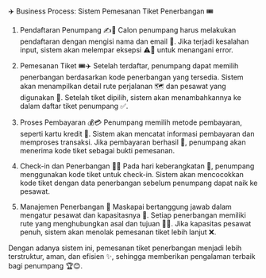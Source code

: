 ✈️ Business Process: Sistem Pemesanan Tiket Penerbangan 🎟️
1. Pendaftaran Penumpang ✍️🛂
Calon penumpang harus melakukan pendaftaran dengan mengisi nama dan email 📧. Jika terjadi kesalahan input, sistem akan melempar eksepsi ⚠️🚨 untuk menangani error.

2. Pemesanan Tiket 🎟️✈️
Setelah terdaftar, penumpang dapat memilih penerbangan berdasarkan kode penerbangan yang tersedia. Sistem akan menampilkan detail rute perjalanan 🗺️ dan pesawat yang digunakan 🛫. Setelah tiket dipilih, sistem akan menambahkannya ke dalam daftar tiket penumpang ✅.

3. Proses Pembayaran 💰💳
Penumpang memilih metode pembayaran, seperti kartu kredit 🏦. Sistem akan mencatat informasi pembayaran dan memproses transaksi. Jika pembayaran berhasil 🎉, penumpang akan menerima kode tiket sebagai bukti pemesanan.

4. Check-in dan Penerbangan 🎫🛃
Pada hari keberangkatan 📅, penumpang menggunakan kode tiket untuk check-in. Sistem akan mencocokkan kode tiket dengan data penerbangan sebelum penumpang dapat naik ke pesawat.

5. Manajemen Penerbangan 🏢
Maskapai bertanggung jawab dalam mengatur pesawat dan kapasitasnya 🚀. Setiap penerbangan memiliki rute yang menghubungkan asal dan tujuan 📍📍. Jika kapasitas pesawat penuh, sistem akan menolak pemesanan tiket lebih lanjut ❌.

Dengan adanya sistem ini, pemesanan tiket penerbangan menjadi lebih terstruktur, aman, dan efisien ✨, sehingga memberikan pengalaman terbaik bagi penumpang 🏆😊.

